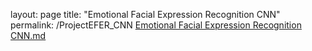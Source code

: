 layout: page
title: "Emotional Facial Expression Recognition CNN"
permalink: /ProjectEFER_CNN
[Emotional Facial Expression Recognition CNN.md](https://github.com/AdriandotEXE/AdriandotEXE.github.io/files/10297275/Emotional.Facial.Expression.Recognition.CNN.md)
